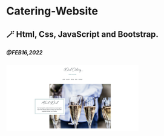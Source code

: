 # Catering-Website

## 🪄 Html, Css, JavaScript and Bootstrap.

##### @FEB16,2022

<img src="./README_images/ScreenImg-1.png" style="display: inline-block; max-width: 350px">
